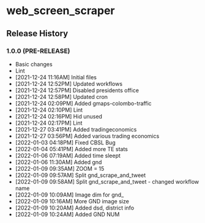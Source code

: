 # web_screen_scraper

## Release History

### 1.0.0 (PRE-RELEASE)
  * Basic changes
  * Lint
  *  [2021-12-24 11:16AM] Initial files
  *  [2021-12-24 12:52PM] Updated workflows
  *  [2021-12-24 12:57PM] Disabled presidents office
  *  [2021-12-24 12:58PM] Updated cron
  *  [2021-12-24 02:09PM] Added gmaps-colombo-traffic
  *  [2021-12-24 02:10PM] Lint
  *  [2021-12-24 02:16PM] Hid unused
  *  [2021-12-24 02:17PM] Lint
  *  [2021-12-27 03:41PM] Added tradingeconomics
  *  [2021-12-27 03:56PM] Added various trading economics
  *  [2022-01-03 04:18PM] Fixed CBSL Bug
  *  [2022-01-04 05:41PM] Added more TE stats
  *  [2022-01-06 07:19AM] Added time sleept
  *  [2022-01-06 11:30AM] Added gnd
  *  [2022-01-09 09:35AM] ZOOM = 15
  *  [2022-01-09 09:57AM] Split gnd_scrape_and_tweet
  *  [2022-01-09 09:58AM] Split gnd_scrape_and_tweet - changed workflow name
  *  [2022-01-09 10:09AM] Image dim for gnd_
  *  [2022-01-09 10:16AM] More GND image size
  *  [2022-01-09 10:20AM] Added dsd, district info
  *  [2022-01-09 10:24AM] Added GND NUM

